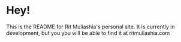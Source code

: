 # Hey! 
This is the README for Rit Muliashia's personal site. It is currently in development, but you you will be able to find it at ritmuliashia.com
